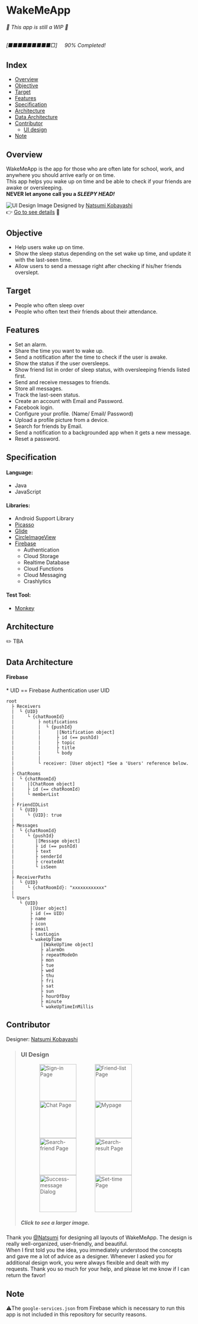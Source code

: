 # WakeMeApp

###### 🚧 This app is still a WIP 🚧

###### [■■■■■■■■■□]&nbsp;&nbsp;&nbsp;&nbsp;&nbsp;90% Completed!

## Index

- [Overview](#overview)
- [Objective](#objective)
- [Target](#target)
- [Features](#features)
- [Specification](#specification)
- [Architecture](#architecture)
- [Data Architecture](#data-architecture)
- [Contributor](#contributor)
  - [UI design](#ui-design)
- [Note](#note)

## Overview

WakeMeApp is the app for those who are often late for school, work, and anywhere you should arrive early or on time.  
This app helps you wake up on time and be able to check if your friends are awake or oversleeping.  
**NEVER let anyone call you a _SLEEPY HEAD!_**

![UI Design Image](../media/readme.png?raw=true)
Designed by [Natsumi Kobayashi](https://github.com/coooopeeeer)  
👉 [Go to see details](#contributor) 👀

## Objective

- Help users wake up on time.
- Show the sleep status depending on the set wake up time, and update it with the last-seen time.
- Allow users to send a message right after checking if his/her friends overslept.

## Target

- People who often sleep over
- People who often text their friends about their attendance.

## Features

- Set an alarm.
- Share the time you want to wake up.
- Send a notification after the time to check if the user is awake.
- Show the status if the user oversleeps.
- Show friend list in order of sleep status, with oversleeping friends listed first.
- Send and receive messages to friends.
- Store all messages.
- Track the last-seen status.
- Create an account with Email and Password.
- Facebook login.
- Configure your profile. (Name/ Email/ Password)
- Upload a profile picture from a device.
- Search for friends by Email.
- Send a notification to a backgrounded app when it gets a new message.
- Reset a password.

## Specification

#### Language:
- Java
- JavaScript
#### Libraries:
- Android Support Library
- [Picasso](https://github.com/square/picasso)
- [Glide](https://github.com/bumptech/glide)
- [CircleImageView](https://github.com/hdodenhof/CircleImageView)
- [Firebase](https://firebase.google.com/)
  - Authentication
  - Cloud Storage
  - Realtime Database
  - Cloud Functions
  - Cloud Messaging
  - Crashlytics
  
#### Test Tool:
- [Monkey](https://developer.android.com/studio/test/monkey)

## Architecture

✏️ TBA

## Data Architecture
#### Firebase
\* UID == Firebase Authentication user UID

```
root
  ├ Receivers
  |  └ {UID}
  |     └ {chatRoomId}
  |         ├ notifications
  |         |  └ {pushId}
  |         |      |[Notification object]
  |         |      ├ id (== pushId)
  |         |      ├ topic
  |         |      ├ title
  |         |      └ body
  |         |
  |         └ receiver: [User object] *See a 'Users' reference below.
  |
  ├ ChatRooms
  |  └ {chatRoomId}
  |     |[ChatRoom object]
  |     ├ id (== chatRoomId)
  |     └ memberList
  |
  ├ FriendIDList
  |  └ {UID}
  |     └ {UID}: true
  |
  ├ Messages
  |  └ {chatRoomId}
  |     └ {pushId}
  |        |[Message object]
  |        ├ id (== pushId)
  |        ├ text
  |        ├ senderId
  |        ├ createdAt
  |        └ isSeen
  |
  ├ ReceiverPaths
  |  └ {UID}
  |     └ {chatRoomId}: "xxxxxxxxxxxx"
  |
  └ Users
     └ {UID}
         |[User object]
         ├ id (== UID)
         ├ name
         ├ icon
         ├ email
         ├ lastLogin
         └ wakeUpTime
             |[WakeUpTime object]
             ├ alarmOn
             ├ repeatModeOn
             ├ mon
             ├ tue
             ├ wed
             ├ thu
             ├ fri
             ├ sat
             ├ sun
             ├ hourOfDay
             ├ minute
             └ wakeUpTimeInMillis
```

## Contributor

Designer: [Natsumi Kobayashi](https://github.com/coooopeeeer)

> ### UI Design
>
> <img src="../media/sign_in.png?raw=true" width="100px" alt="Sign-in Page" hspace="50"><img src="../media/friend_list.png?raw=true" width="100px" alt="Friend-list Page"><img src="../media/chat.png?raw=true" width="100px" alt="Chat Page" hspace="50"><img src="../media/my_page.png?raw=true" width="100px" alt="Mypage">  
> <img src="../media/search_friend.png?raw=true" width="100px" alt="Search-friend Page" hspace="50"><img src="../media/add_friend.png?raw=true" width="100px" alt="Search-result Page"><img src="../media/add_friend_success.png?raw=true" width="100px" alt="Success-message Dialog" hspace="50"><img src="../media/Timer.png?raw=true" width="100px" alt="Set-time Page">  
> ##### Click to see a larger image.

Thank you [@Natsumi](https://github.com/coooopeeeer) for designing all layouts of WakeMeApp. The design is really well-organized, user-friendly, and beautiful.  
When I first told you the idea, you immediately understood the concepts and gave me a lot of advice as a designer. Whenever I asked you for additional design work, you were always flexible and dealt with my requests.
Thank you so much for your help, and please let me know if I can return the favor!

## Note

⚠️The `google-services.json` from Firebase which is necessary to run this app is not included in this repository for security reasons.
